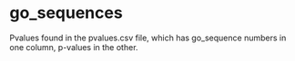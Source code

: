 # go_sequences
Pvalues found in the pvalues.csv file, which has go_sequence numbers in one column, p-values in the other.

